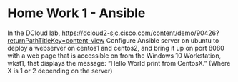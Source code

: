 # Home Work 1 - Ansible 

In the DCloud lab, https://dcloud2-sjc.cisco.com/content/demo/90426?returnPathTitleKey=content-view 
Configure Ansible server on ubuntu to deploy a webserver on centos1 and centos2, and bring it up on port 8080 with a web page that is accessible on from the Windows 10 Workstation, wkst1, that displays the message: “Hello World print from CentosX.” (Where X is 1 or 2 depending on the server)



